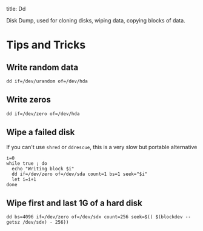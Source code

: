 title: Dd

Disk Dump, used for cloning disks, wiping data, copying blocks of data.

# Tips and Tricks

## Write random data

```
dd if=/dev/urandom of=/dev/hda
```

## Write zeros

```
dd if=/dev/zero of=/dev/hda
```

## Wipe a failed disk

If you can't use `shred` or `ddrescue`, this is a very slow but portable alternative

```
i=0
while true ; do
  echo "Writing block $i"
  dd if=/dev/zero of=/dev/sda count=1 bs=1 seek="$i"
  let i=i+1
done
```

## Wipe first and last 1G of a hard disk

```
dd bs=4096 if=/dev/zero of=/dev/sdx count=256 seek=$(( $(blockdev --getsz /dev/sdx) - 256))
```
